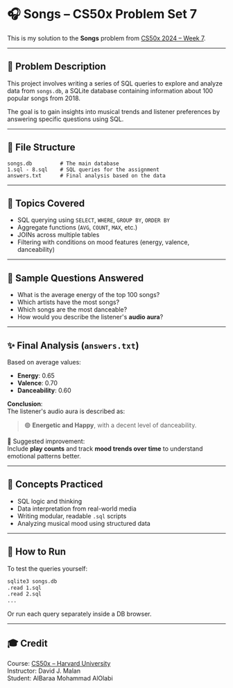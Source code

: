 # 🎧 Songs – CS50x Problem Set 7

This is my solution to the **Songs** problem from [CS50x 2024 – Week 7](https://cs50.harvard.edu/x/2024/psets/7/songs/).

---

## 📝 Problem Description

This project involves writing a series of SQL queries to explore and analyze data from `songs.db`, a SQLite database containing information about 100 popular songs from 2018.

The goal is to gain insights into musical trends and listener preferences by answering specific questions using SQL.

---

## 📁 File Structure

```
songs.db         # The main database
1.sql - 8.sql    # SQL queries for the assignment
answers.txt      # Final analysis based on the data
```

---

## 🧠 Topics Covered

- SQL querying using `SELECT`, `WHERE`, `GROUP BY`, `ORDER BY`
- Aggregate functions (`AVG`, `COUNT`, `MAX`, etc.)
- JOINs across multiple tables
- Filtering with conditions on mood features (energy, valence, danceability)

---

## 🧪 Sample Questions Answered

- What is the average energy of the top 100 songs?
- Which artists have the most songs?
- Which songs are the most danceable?
- How would you describe the listener's **audio aura**?

---

## ✨ Final Analysis (`answers.txt`)

Based on average values:

- **Energy**: 0.65  
- **Valence**: 0.70  
- **Danceability**: 0.60  

**Conclusion**:  
The listener's audio aura is described as:

> 🟢 **Energetic and Happy**, with a decent level of danceability.

📌 Suggested improvement:  
Include **play counts** and track **mood trends over time** to understand emotional patterns better.

---

## 🧠 Concepts Practiced

- SQL logic and thinking
- Data interpretation from real-world media
- Writing modular, readable `.sql` scripts
- Analyzing musical mood using structured data

---

## 🚀 How to Run

To test the queries yourself:

```bash
sqlite3 songs.db
.read 1.sql
.read 2.sql
...
```

Or run each query separately inside a DB browser.

---

## 🎓 Credit

Course: [CS50x – Harvard University](https://cs50.harvard.edu/x/)  
Instructor: David J. Malan  
Student: AlBaraa Mohammad AlOlabi
